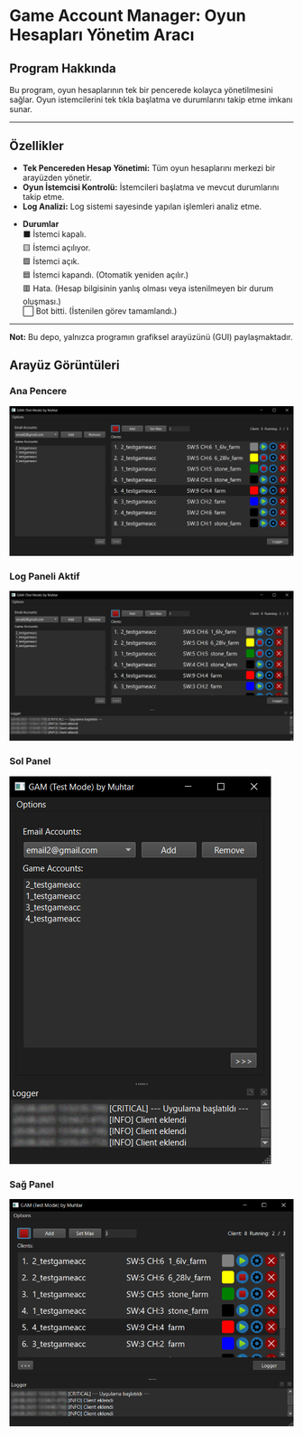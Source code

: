 # Game Account Manager: Oyun Hesapları Yönetim Aracı  

## Program Hakkında  
Bu program, oyun hesaplarının tek bir pencerede kolayca yönetilmesini sağlar. Oyun istemcilerini tek tıkla başlatma ve durumlarını takip etme imkanı sunar.  

---

## Özellikler

* **Tek Pencereden Hesap Yönetimi:** Tüm oyun hesaplarını merkezi bir arayüzden yönetir.
* **Oyun İstemcisi Kontrolü:** İstemcileri başlatma ve mevcut durumlarını takip etme.
* **Log Analizi:** Log sistemi sayesinde yapılan işlemleri analiz etme.

- **Durumlar**  
⬛ İstemci kapalı.  
🟨 İstemci açılıyor.  
🟩 İstemci açık.  
🟦 İstemci kapandı. (Otomatik yeniden açılır.)  
🟥 Hata. (Hesap bilgisinin yanlış olması veya istenilmeyen bir durum oluşması.)  
⬜ Bot bitti. (İstenilen görev tamamlandı.)

---

**Not:** Bu depo, yalnızca programın grafiksel arayüzünü (GUI) paylaşmaktadır.

## Arayüz Görüntüleri

### Ana Pencere
![Ana Pencere](gui_images/mainwindow.png)

### Log Paneli Aktif
![Log Paneli Aktif](gui_images/mainwindow_logger.png)

### Sol Panel
![Sol Panel](gui_images/mainwindow_logger_left.png)

### Sağ Panel
![Sağ Panel](gui_images/mainwindow_logger_right.png)

